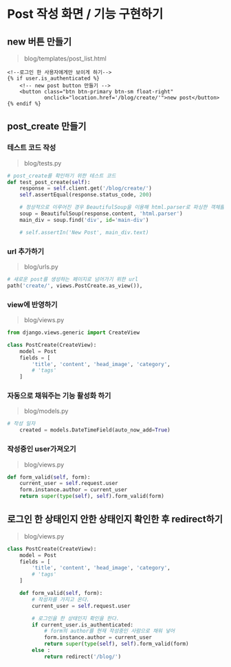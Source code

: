 # Post 작성 화면 / 기능 구현하기

## new 버튼 만들기

> blog/templates/post_list.html

```django
<!--로그인 한 사용자에게만 보이게 하기-->
{% if user.is_authenticated %}
    <!-- new post button 만들기 -->
    <button class="btn btn-primary btn-sm float-right"
            onclick="location.href='/blog/create/'">new post</button>
{% endif %}
```

## post_create 만들기

### 테스트 코드 작성

> blog/tests.py

```python
# post_create를 확인하기 위한 테스트 코드
def test_post_create(self):
    response = self.client.get('/blog/create/')
    self.assertEqual(response.status_code, 200)

    # 정상적으로 이루어진 경우 BeautifulSoup을 이용해 html.parser로 파싱한 객체를 생성한다.
    soup = BeautifulSoup(response.content, 'html.parser')
    main_div = soup.find('div', id='main-div')

    # self.assertIn('New Post', main_div.text)
```

### url 추가하기

> blog/urls.py

```python
# 새로운 post를 생성하는 페이지로 넘어가기 위한 url
path('create/', views.PostCreate.as_view()),
```

### view에 반영하기

> blog/views.py

```python
from django.views.generic import CreateView

class PostCreate(CreateView):
    model = Post
    fields = [
        'title', 'content', 'head_image', 'category',
        # 'tags'
    ]
```

### 자동으로 채워주는 기능 활성화 하기

> blog/models.py

```python
# 작성 일자
    created = models.DateTimeField(auto_now_add=True)
```

### 작성중인 user가져오기

> blog/views.py

```python
def form_valid(self, form):
    current_user = self.request.user
    form.instance.author = current_user
    return super(type(self), self).form_valid(form)
```

## 로그인 한 상태인지 안한 상태인지 확인한 후 redirect하기

> blog/views.py

```python
class PostCreate(CreateView):
    model = Post
    fields = [
        'title', 'content', 'head_image', 'category',
        # 'tags'
    ]

    def form_valid(self, form):
        # 작성자를 가지고 온다.
        current_user = self.request.user

        # 로그인을 한 상태인지 확인을 한다.
        if current_user.is_authenticated:
            # form의 author를 현재 작성중인 사람으로 채워 넣어
            form.instance.author = current_user
            return super(type(self), self).form_valid(form)
        else :
            return redirect('/blog/')
```